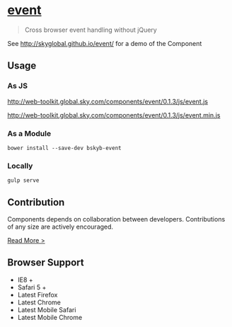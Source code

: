 [event](http://skyglobal.github.io/event/) 
========================

> Cross browser event handling without jQuery

See http://skyglobal.github.io/event/ for a demo of the Component

## Usage

### As JS

http://web-toolkit.global.sky.com/components/event/0.1.3/js/event.js

http://web-toolkit.global.sky.com/components/event/0.1.3/js/event.min.js

### As a Module

`bower install --save-dev bskyb-event`

### Locally

`gulp serve`

## Contribution

Components depends on collaboration between developers. Contributions of any size are actively encouraged.

[Read More >](CONTRIBUTING.md)

## Browser Support

 * IE8 +
 * Safari 5 +
 * Latest Firefox
 * Latest Chrome
 * Latest Mobile Safari
 * Latest Mobile Chrome
